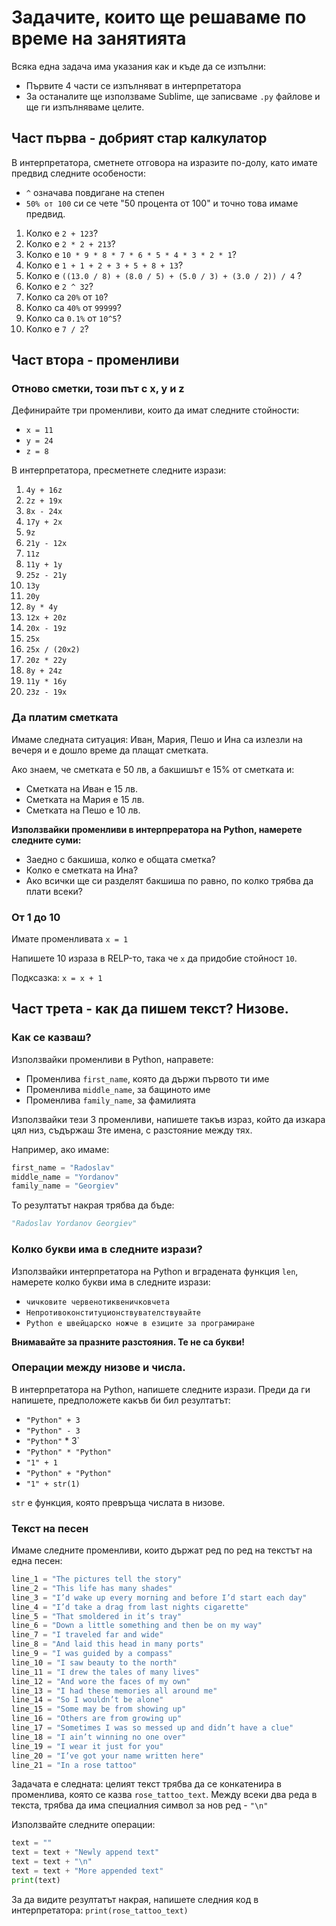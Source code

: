 # Задачите, които ще решаваме по време на занятията

Всяка една задача има указания как и къде да се изпълни:

* Първите 4 части се изпълняват в интерпретатора
* За останалите ще използваме Sublime, ще записваме `.py` файлове и ще ги изпълняваме целите.

## Част първа - добрият стар калкулатор

В интерпретатора, сметнете отговора на изразите по-долу, като имате предвид следните особености:

*  `^` означава повдигане на степен
* `50% от 100` си се чете "50 процента от 100" и точно това имаме предвид.


1. Колко е `2 + 123`?
2. Колко е `2 * 2 + 213`?
3. Колко е  `10 * 9 * 8 * 7 * 6 * 5 * 4 * 3 * 2 * 1`?
4. Колко е `1 + 1 + 2 + 3 + 5 + 8 + 13`?
5. Колко е `((13.0 / 8) + (8.0 / 5) + (5.0 / 3) + (3.0 / 2)) / 4` ?
6. Колко е `2 ^ 32`?
7. Колко са `20%` от `10`?
8. Колко са `40%` от `99999`?
9. Колко са `0.1%` от `10^5`?
10. Колко е `7 / 2`?

## Част втора - променливи

### Отново сметки, този път с x, y и z

Дефинирайте три променливи, които да имат следните стойности:

* `x = 11`
* `y = 24`
* `z = 8`

В интерпретатора,  пресметнете следните изрази:

1. `4y + 16z`
2. `2z + 19x`
3. `8x - 24x`
4. `17y + 2x`
5. `9z`
6. `21y - 12x`
7. `11z`
8. `11y + 1y`
9. `25z - 21y`
10. `13y`
11. `20y`
12. `8y * 4y`
13. `12x + 20z`
14. `20x - 19z`
15. `25x`
16. `25x / (20x2)`
17. `20z * 22y`
18. `8y + 24z`
19. `11y * 16y`
20. `23z - 19x`

### Да платим сметката

Имаме следната ситуация: Иван, Мария, Пешо и Ина са излезли на вечеря и е дошло време да плащат сметката.

Ако знаем, че сметката е 50 лв, а бакшишът е 15% от сметката и:

* Сметката на Иван е 15 лв.
* Сметката на Мария е 15 лв.
* Сметката на Пешо е  10 лв.

**Използвайки променливи в интерпрератора на Python, намерете следните суми:**

* Заедно с бакшиша, колко е общата сметка?
* Колко е сметката на Ина?
* Ако всички ще си разделят бакшиша по равно, по колко трябва да плати всеки?

### От 1 до 10

Имате променливата `x = 1`

Напишете 10 израза в RELP-то, така че `x` да придобие стойност `10`.

Подксазка: `x = x + 1`

## Част трета - как да пишем текст? Низове.

### Как се казваш?

Използвайки променливи в Python, направете:

* Променлива `first_name`, която да държи първото ти име
* Променлива `middle_name`, за бащиното име
* Променлива `family_name`, за фамилията

Използвайки тези 3 променливи, напишете такъв израз, който да изкара цял низ, съдържаш 3те имена, с разстояние между тях.

Например, ако имаме:

```python
first_name = "Radoslav"
middle_name = "Yordanov"
family_name = "Georgiev"
```

То резултатът накрая трябва да бъде:

```python
"Radoslav Yordanov Georgiev"
```

### Колко букви има в следните изрази?

Използвайки интерпретатора на Python и вградената функция `len`, намерете колко букви има в следните изрази:

* `чичковите червенотиквеничковчета`
* `Непротивоконституционствувателствувайте`
* `Python е швейцарско ножче в езиците за програмиране`

**Внимавайте за празните разстояния. Те не са букви!**

### Операции между низове и числа.

В интерпретатора на Python, напишете следните изрази. Преди да ги напишете, предположете какъв би бил резултатът:

* `"Python" + 3`
* `"Python" - 3`
* `"Python"` * 3`
* `"Python" * "Python"`
* `"1" + 1`
* `"Python" + "Python"`
* `"1" + str(1)`

`str` е функция, която превръща числата в низове.

### Текст на песен

Имаме следните променливи, които държат ред по ред на текстът на една песен:

```python
line_1 = "The pictures tell the story"
line_2 = "This life has many shades"
line_3 = "I’d wake up every morning and before I’d start each day"
line_4 = "I’d take a drag from last nights cigarette"
line_5 = "That smoldered in it’s tray"
line_6 = "Down a little something and then be on my way"
line_7 = "I traveled far and wide"
line_8 = "And laid this head in many ports"
line_9 = "I was guided by a compass"
line_10 = "I saw beauty to the north"
line_11 = "I drew the tales of many lives"
line_12 = "And wore the faces of my own"
line_13 = "I had these memories all around me"
line_14 = "So I wouldn’t be alone"
line_15 = "Some may be from showing up"
line_16 = "Others are from growing up"
line_17 = "Sometimes I was so messed up and didn’t have a clue"
line_18 = "I ain’t winning no one over"
line_19 = "I wear it just for you"
line_20 = "I’ve got your name written here"
line_21 = "In a rose tattoo"
```

Задачата е следната: целият текст трябва да се конкатенира в променлива, която се казва `rose_tattoo_text`.
Между всеки два реда в текста, трябва да има специалния символ за нов ред - `"\n"`

Използвайте следните операции:

```python
text = ""
text = text + "Newly append text"
text = text + "\n"
text = text + "More appended text"
print(text)
```

За да видите резултатът накрая, напишете следния код в интерпретатора: `print(rose_tattoo_text)`
